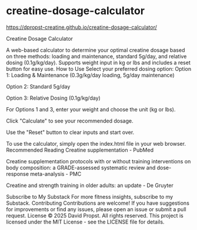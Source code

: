 # creatine-dosage-calculator

https://dpropst-creatine.github.io/creatine-dosage-calculator/

Creatine Dosage Calculator

A web-based calculator to determine your optimal creatine dosage based on three methods: loading and maintenance, standard 5g/day, and relative dosing (0.1g/kg/day). Supports weight input in kg or lbs and includes a reset button for easy use.
How to Use
Select your preferred dosing option:
Option 1: Loading & Maintenance (0.3g/kg/day loading, 5g/day maintenance)

Option 2: Standard 5g/day

Option 3: Relative Dosing (0.1g/kg/day)

For Options 1 and 3, enter your weight and choose the unit (kg or lbs).

Click "Calculate" to see your recommended dosage.

Use the "Reset" button to clear inputs and start over.

To use the calculator, simply open the index.html file in your web browser.
Recommended Reading
Creatine supplementation - PubMed

Creatine supplementation protocols with or without training interventions on body composition: a GRADE-assessed systematic review and dose-response meta-analysis - PMC

Creatine and strength training in older adults: an update - De Gruyter

Subscribe to My Substack
For more fitness insights, subscribe to my Substack.
Contributing
Contributions are welcome! If you have suggestions for improvements or find any issues, please open an issue or submit a pull request.
License
© 2025 David Propst. All rights reserved.
This project is licensed under the MIT License - see the LICENSE file for details.


